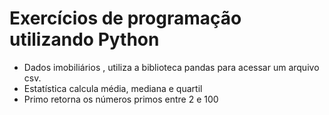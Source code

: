 # Exercícios de programação utilizando Python

* Dados imobiliários , utiliza a biblioteca pandas para acessar um arquivo csv.
* Estatística calcula média, mediana e quartil
* Primo retorna os números primos entre 2 e 100

